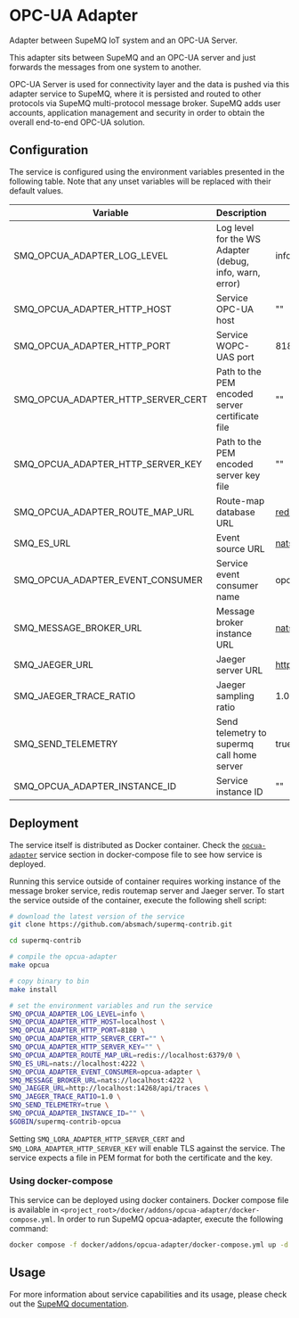 # OPC-UA Adapter

Adapter between SupeMQ IoT system and an OPC-UA Server.

This adapter sits between SupeMQ and an OPC-UA server and just forwards the messages from one system to another.

OPC-UA Server is used for connectivity layer and the data is pushed via this adapter service to SupeMQ, where it is persisted and routed to other protocols via SupeMQ multi-protocol message broker. SupeMQ adds user accounts, application management and security in order to obtain the overall end-to-end OPC-UA solution.

## Configuration

The service is configured using the environment variables presented in the following table. Note that any unset variables will be replaced with their default values.

| Variable                          | Description                                             | Default                             |
| --------------------------------- | ------------------------------------------------------- | ----------------------------------- |
| SMQ_OPCUA_ADAPTER_LOG_LEVEL        | Log level for the WS Adapter (debug, info, warn, error) | info                                |
| SMQ_OPCUA_ADAPTER_HTTP_HOST        | Service OPC-UA host                                     | ""                                  |
| SMQ_OPCUA_ADAPTER_HTTP_PORT        | Service WOPC-UAS port                                   | 8180                                |
| SMQ_OPCUA_ADAPTER_HTTP_SERVER_CERT | Path to the PEM encoded server certificate file         | ""                                  |
| SMQ_OPCUA_ADAPTER_HTTP_SERVER_KEY  | Path to the PEM encoded server key file                 | ""                                  |
| SMQ_OPCUA_ADAPTER_ROUTE_MAP_URL    | Route-map database URL                                  | <redis://localhost:6379/0>          |
| SMQ_ES_URL                         | Event source URL                                        | <nats://localhost:4222>             |
| SMQ_OPCUA_ADAPTER_EVENT_CONSUMER   | Service event consumer name                             | opcua-adapter                       |
| SMQ_MESSAGE_BROKER_URL             | Message broker instance URL                             | <nats://localhost:4222>             |
| SMQ_JAEGER_URL                     | Jaeger server URL                                       | <http://localhost:14268/api/traces> |
| SMQ_JAEGER_TRACE_RATIO             | Jaeger sampling ratio                                   | 1.0                                 |
| SMQ_SEND_TELEMETRY                 | Send telemetry to supermq call home server           | true                                |
| SMQ_OPCUA_ADAPTER_INSTANCE_ID      | Service instance ID                                     | ""                                  |

## Deployment

The service itself is distributed as Docker container. Check the [`opcua-adapter`](https://github.com/absmach/supermq-contrib/blob/main/docker/addons/opcua-adapter/docker-compose.yml) service section in docker-compose file to see how service is deployed.

Running this service outside of container requires working instance of the message broker service, redis routemap server and Jaeger server.
To start the service outside of the container, execute the following shell script:

```bash
# download the latest version of the service
git clone https://github.com/absmach/supermq-contrib.git

cd supermq-contrib

# compile the opcua-adapter
make opcua

# copy binary to bin
make install

# set the environment variables and run the service
SMQ_OPCUA_ADAPTER_LOG_LEVEL=info \
SMQ_OPCUA_ADAPTER_HTTP_HOST=localhost \
SMQ_OPCUA_ADAPTER_HTTP_PORT=8180 \
SMQ_OPCUA_ADAPTER_HTTP_SERVER_CERT="" \
SMQ_OPCUA_ADAPTER_HTTP_SERVER_KEY="" \
SMQ_OPCUA_ADAPTER_ROUTE_MAP_URL=redis://localhost:6379/0 \
SMQ_ES_URL=nats://localhost:4222 \
SMQ_OPCUA_ADAPTER_EVENT_CONSUMER=opcua-adapter \
SMQ_MESSAGE_BROKER_URL=nats://localhost:4222 \
SMQ_JAEGER_URL=http://localhost:14268/api/traces \
SMQ_JAEGER_TRACE_RATIO=1.0 \
SMQ_SEND_TELEMETRY=true \
SMQ_OPCUA_ADAPTER_INSTANCE_ID="" \
$GOBIN/supermq-contrib-opcua
```

Setting `SMQ_LORA_ADAPTER_HTTP_SERVER_CERT` and `SMQ_LORA_ADAPTER_HTTP_SERVER_KEY` will enable TLS against the service. The service expects a file in PEM format for both the certificate and the key.

### Using docker-compose

This service can be deployed using docker containers. Docker compose file is available in `<project_root>/docker/addons/opcua-adapter/docker-compose.yml`. In order to run SupeMQ opcua-adapter, execute the following command:

```bash
docker compose -f docker/addons/opcua-adapter/docker-compose.yml up -d
```

## Usage

For more information about service capabilities and its usage, please check out the [SupeMQ documentation](https://docs.supermq.abstractmachines.fr/opcua).

